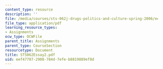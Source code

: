 ```yaml
---
content_type: resource
description: ''
file: /media/courses/sts-062j-drugs-politics-and-culture-spring-2006/eef477072908784d7efeb8819889ef8d_STS062Essay2.pdf
file_type: application/pdf
learning_resource_types:
- Assignments
ocw_type: OCWFile
parent_title: Assignments
parent_type: CourseSection
resourcetype: Document
title: STS062Essay2.pdf
uid: eef47707-2908-784d-7efe-b8819889ef8d
---
```

